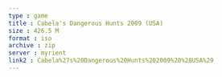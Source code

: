 ```yaml
---
type : game
title : Cabela's Dangerous Hunts 2009 (USA)
size : 426.5 M
format : iso
archive : zip
server : myrient
link2 : Cabela%27s%20Dangerous%20Hunts%202009%20%28USA%29
---
```

